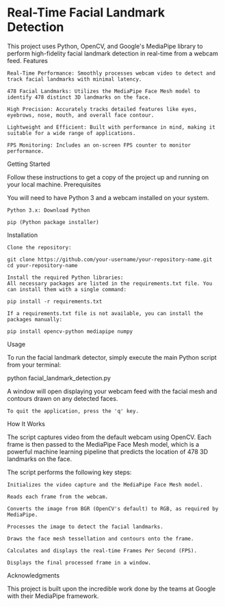 # Real-Time Facial Landmark Detection

This project uses Python, OpenCV, and Google's MediaPipe library to perform high-fidelity facial landmark detection in real-time from a webcam feed.
Features

    Real-Time Performance: Smoothly processes webcam video to detect and track facial landmarks with minimal latency.

    478 Facial Landmarks: Utilizes the MediaPipe Face Mesh model to identify 478 distinct 3D landmarks on the face.

    High Precision: Accurately tracks detailed features like eyes, eyebrows, nose, mouth, and overall face contour.

    Lightweight and Efficient: Built with performance in mind, making it suitable for a wide range of applications.

    FPS Monitoring: Includes an on-screen FPS counter to monitor performance.

Getting Started

Follow these instructions to get a copy of the project up and running on your local machine.
Prerequisites

You will need to have Python 3 and a webcam installed on your system.

    Python 3.x: Download Python

    pip (Python package installer)

Installation

    Clone the repository:

    git clone https://github.com/your-username/your-repository-name.git
    cd your-repository-name

    Install the required Python libraries:
    All necessary packages are listed in the requirements.txt file. You can install them with a single command:

    pip install -r requirements.txt

    If a requirements.txt file is not available, you can install the packages manually:

    pip install opencv-python mediapipe numpy

Usage

To run the facial landmark detector, simply execute the main Python script from your terminal:

python facial_landmark_detection.py

A window will open displaying your webcam feed with the facial mesh and contours drawn on any detected faces.

    To quit the application, press the 'q' key.

How It Works

The script captures video from the default webcam using OpenCV. Each frame is then passed to the MediaPipe Face Mesh model, which is a powerful machine learning pipeline that predicts the location of 478 3D landmarks on the face.

The script performs the following key steps:

    Initializes the video capture and the MediaPipe Face Mesh model.

    Reads each frame from the webcam.

    Converts the image from BGR (OpenCV's default) to RGB, as required by MediaPipe.

    Processes the image to detect the facial landmarks.

    Draws the face mesh tessellation and contours onto the frame.

    Calculates and displays the real-time Frames Per Second (FPS).

    Displays the final processed frame in a window.

Acknowledgments

This project is built upon the incredible work done by the teams at Google with their MediaPipe framework.
